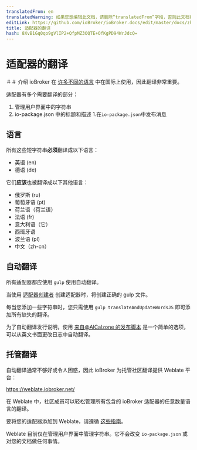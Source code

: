 ```yaml
---
translatedFrom: en
translatedWarning: 如果您想编辑此文档，请删除“translatedFrom”字段，否则此文档将再次自动翻译
editLink: https://github.com/ioBroker/ioBroker.docs/edit/master/docs/zh-cn/dev/adaptertranslate.md
title: 适配器的翻译
hash: 8XvB1Gq0qo9gVlIP2+QfpMZ3OQTE+OfKgPD94WrJdcQ=
---
```

# 适配器的翻译
＃＃ 介绍
ioBroker 在 [许多不同的语言](https://www.iobroker.net/#en/statistics) 中在国际上使用，因此翻译非常重要。

适配器有多个需要翻译的部分：

1. 管理用户界面中的字符串
1. io-package.json 中的标题和描述
1.在`io-package.json`中发布消息

## 语言
所有这些短字符串**必须**翻译成以下语言：

- 英语 (en)
- 德语 (de)

它们**应该**也被翻译成以下其他语言：

- 俄罗斯 (ru)
- 葡萄牙语 (pt)
- 荷兰语（荷兰语）
- 法语 (fr)
- 意大利语（它）
- 西班牙语
- 波兰语 (pl)
- 中文（zh-cn）

## 自动翻译
所有适配器都应使用 `gulp` 使用自动翻译。

当使用 [适配器创建者](https://github.com/ioBroker/create-adapter) 创建适配器时，将创建正确的 gulp 文件。

每当您添加一些字符串时，您只需使用 `gulp translateAndUpdateWordsJS` 即可添加所有缺失的翻译。

为了自动翻译发行说明，使用 [来自@AlCalzone 的发布脚本](https://github.com/AlCalzone/release-script) 是一个简单的选项，可以从英文书面更改日志中自动翻译。

## 托管翻译
自动翻译通常不够好或令人困惑，因此 ioBroker 为托管社区翻译提供 Weblate 平台：

https://weblate.iobroker.net/

在 Weblate 中，社区成员可以轻松管理所有包含的 ioBroker 适配器的任意数量语言的翻译。

要将您的适配器添加到 Weblate，请遵循 [这些指南](https://github.com/ioBrokerTranslator/doc/blob/master/README.md)。

Weblate 目前仅在管理用户界面中管理字符串。它不会改变 `io-package.json` 或对您的文档做任何事情。